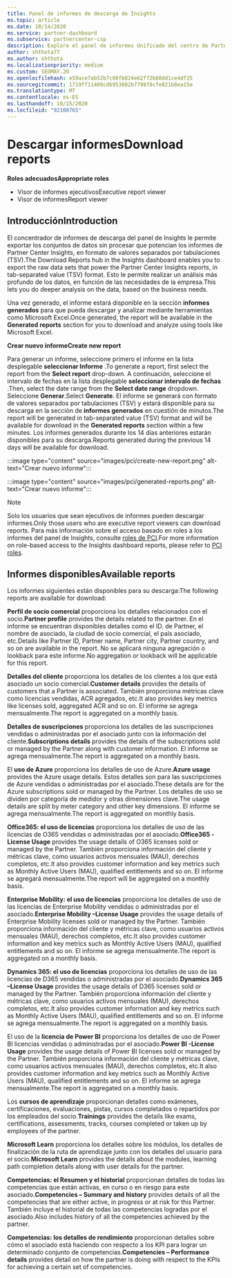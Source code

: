```yaml
---
title: Panel de informes de descarga de Insights
ms.topic: article
ms.date: 10/14/2020
ms.service: partner-dashboard
ms.subservice: partnercenter-csp
description: Explore el panel de informes Unificado del centro de Partners.
author: shthota77
ms.author: shthota
ms.localizationpriority: medium
ms.custom: SEOMAY.20
ms.openlocfilehash: e59ace7ab52b7c08fb824e62f72b60dd1ce4df25
ms.sourcegitcommit: 1719ff11409cd6953602b7798f8cfe821b8ea15e
ms.translationtype: MT
ms.contentlocale: es-ES
ms.lasthandoff: 10/15/2020
ms.locfileid: "92100765"
---
```

# <a name="download-reports"></a><span data-ttu-id="ef6cf-103">Descargar informes</span><span class="sxs-lookup"><span data-stu-id="ef6cf-103">Download reports</span></span>

<span data-ttu-id="ef6cf-104">**Roles adecuados**</span><span class="sxs-lookup"><span data-stu-id="ef6cf-104">**Appropriate roles**</span></span>
- <span data-ttu-id="ef6cf-105">Visor de informes ejecutivos</span><span class="sxs-lookup"><span data-stu-id="ef6cf-105">Executive report viewer</span></span>
- <span data-ttu-id="ef6cf-106">Visor de informes</span><span class="sxs-lookup"><span data-stu-id="ef6cf-106">Report viewer</span></span>

## <a name="introduction"></a><span data-ttu-id="ef6cf-107">Introducción</span><span class="sxs-lookup"><span data-stu-id="ef6cf-107">Introduction</span></span>

<span data-ttu-id="ef6cf-108">El concentrador de informes de descarga del panel de Insights le permite exportar los conjuntos de datos sin procesar que potencian los informes de Partner Center Insights, en formato de valores separados por tabulaciones (TSV).</span><span class="sxs-lookup"><span data-stu-id="ef6cf-108">The Download Reports hub in the Insights dashboard enables you to export the raw data sets that power the Partner Center Insights reports, in tab-separated value (TSV) format.</span></span> <span data-ttu-id="ef6cf-109">Esto le permite realizar un análisis más profundo de los datos, en función de las necesidades de la empresa.</span><span class="sxs-lookup"><span data-stu-id="ef6cf-109">This lets you do deeper analysis on the data, based on the business needs.</span></span>

<span data-ttu-id="ef6cf-110">Una vez generado, el informe estará disponible en la sección **informes generados** para que pueda descargar y analizar mediante herramientas como Microsoft Excel.</span><span class="sxs-lookup"><span data-stu-id="ef6cf-110">Once generated, the report  will be available in the **Generated reports** section for you to download and analyze using tools like Microsoft Excel.</span></span>

<span data-ttu-id="ef6cf-111">**Crear nuevo informe**</span><span class="sxs-lookup"><span data-stu-id="ef6cf-111">**Create new report**</span></span>

<span data-ttu-id="ef6cf-112">Para generar un informe, seleccione primero el informe en la lista desplegable **seleccionar Informe** .</span><span class="sxs-lookup"><span data-stu-id="ef6cf-112">To generate a report, first select the report from the **Select report** drop-down.</span></span> <span data-ttu-id="ef6cf-113">A continuación, seleccione el intervalo de fechas en la lista desplegable **seleccionar intervalo de fechas** .</span><span class="sxs-lookup"><span data-stu-id="ef6cf-113">Then, select the date range from the **Select date range** dropdown.</span></span> <span data-ttu-id="ef6cf-114">Seleccione **Generar**.</span><span class="sxs-lookup"><span data-stu-id="ef6cf-114">Select **Generate**.</span></span> <span data-ttu-id="ef6cf-115">El informe se generará con formato de valores separados por tabulaciones (TSV) y estará disponible para su descarga en la sección de **informes generados** en cuestión de minutos.</span><span class="sxs-lookup"><span data-stu-id="ef6cf-115">The report will be generated in tab-separated value (TSV) format and will be available for download in the **Generated reports** section within a few minutes.</span></span> <span data-ttu-id="ef6cf-116">Los informes generados durante los 14 días anteriores estarán disponibles para su descarga.</span><span class="sxs-lookup"><span data-stu-id="ef6cf-116">Reports generated during the previous 14 days will be available for download.</span></span>

:::image type="content" source="images/pci/create-new-report.png" alt-text="Crear nuevo informe":::

:::image type="content" source="images/pci/generated-reports.png" alt-text="Crear nuevo informe":::

>[!NOTE] 
><span data-ttu-id="ef6cf-119">Solo los usuarios que sean ejecutivos de informes pueden descargar informes.</span><span class="sxs-lookup"><span data-stu-id="ef6cf-119">Only those users who are executive report viewers can download reports.</span></span> <span data-ttu-id="ef6cf-120">Para más información sobre el acceso basado en roles a los informes del panel de Insights, consulte [roles de PCI](pci-roles.md).</span><span class="sxs-lookup"><span data-stu-id="ef6cf-120">For more information on role-based access to the Insights dashboard reports, please refer to [PCI roles](pci-roles.md).</span></span> 

## <a name="available-reports"></a><span data-ttu-id="ef6cf-121">Informes disponibles</span><span class="sxs-lookup"><span data-stu-id="ef6cf-121">Available reports</span></span>

<span data-ttu-id="ef6cf-122">Los informes siguientes están disponibles para su descarga:</span><span class="sxs-lookup"><span data-stu-id="ef6cf-122">The following reports are available for download:</span></span>

<span data-ttu-id="ef6cf-123">**Perfil de socio comercial** proporciona los detalles relacionados con el socio.</span><span class="sxs-lookup"><span data-stu-id="ef6cf-123">**Partner profile** provides the details related to the partner.</span></span> <span data-ttu-id="ef6cf-124">En el informe se encuentran disponibles detalles como el ID. de Partner, el nombre de asociado, la ciudad de socio comercial, el país asociado, etc.</span><span class="sxs-lookup"><span data-stu-id="ef6cf-124">Details like Partner ID, Partner name, Partner city, Partner country, and so on are available in the report.</span></span> <span data-ttu-id="ef6cf-125">No se aplicará ninguna agregación o lookback para este informe.</span><span class="sxs-lookup"><span data-stu-id="ef6cf-125">No aggregation or lookback will be applicable for this report.</span></span>

<span data-ttu-id="ef6cf-126">**Detalles del cliente** proporciona los detalles de los clientes a los que está asociado un socio comercial.</span><span class="sxs-lookup"><span data-stu-id="ef6cf-126">**Customer details** provides the details of customers that a Partner is associated.</span></span> <span data-ttu-id="ef6cf-127">También proporciona métricas clave como licencias vendidas, ACR agregados, etc.</span><span class="sxs-lookup"><span data-stu-id="ef6cf-127">It also provides key metrics like licenses sold, aggregated ACR and so on.</span></span> <span data-ttu-id="ef6cf-128">El informe se agrega mensualmente.</span><span class="sxs-lookup"><span data-stu-id="ef6cf-128">The report is aggregated on a monthly basis.</span></span>

<span data-ttu-id="ef6cf-129">**Detalles de suscripciones** proporciona los detalles de las suscripciones vendidas o administradas por el asociado junto con la información del cliente.</span><span class="sxs-lookup"><span data-stu-id="ef6cf-129">**Subscriptions details** provides the details of the subscriptions sold or managed by the Partner along with customer information.</span></span> <span data-ttu-id="ef6cf-130">El informe se agrega mensualmente.</span><span class="sxs-lookup"><span data-stu-id="ef6cf-130">The report is aggregated on a monthly basis.</span></span>

<span data-ttu-id="ef6cf-131">El **uso de Azure** proporciona los detalles de uso de Azure.</span><span class="sxs-lookup"><span data-stu-id="ef6cf-131">**Azure usage** provides the Azure usage details.</span></span> <span data-ttu-id="ef6cf-132">Estos detalles son para las suscripciones de Azure vendidas o administradas por el asociado.</span><span class="sxs-lookup"><span data-stu-id="ef6cf-132">These details are for the Azure subscriptions sold or managed by the Partner.</span></span> <span data-ttu-id="ef6cf-133">Los detalles de uso se dividen por categoría de medidor y otras dimensiones clave.</span><span class="sxs-lookup"><span data-stu-id="ef6cf-133">The usage details are split by meter category and other key dimensions.</span></span> <span data-ttu-id="ef6cf-134">El informe se agrega mensualmente.</span><span class="sxs-lookup"><span data-stu-id="ef6cf-134">The report is aggregated on monthly basis.</span></span>

<span data-ttu-id="ef6cf-135">**Office365: el uso de licencias** proporciona los detalles de uso de las licencias de O365 vendidas o administradas por el asociado.</span><span class="sxs-lookup"><span data-stu-id="ef6cf-135">**Office365 -License Usage** provides the usage details of O365 licenses sold or managed by the Partner.</span></span> <span data-ttu-id="ef6cf-136">También proporciona información del cliente y métricas clave, como usuarios activos mensuales (MAU), derechos completos, etc.</span><span class="sxs-lookup"><span data-stu-id="ef6cf-136">It also provides customer information and key metrics such as Monthly Active Users (MAU), qualified entitlements and so on.</span></span> <span data-ttu-id="ef6cf-137">El informe se agregará mensualmente.</span><span class="sxs-lookup"><span data-stu-id="ef6cf-137">The report will be aggregated on a monthly basis.</span></span>

<span data-ttu-id="ef6cf-138">**Enterprise Mobility: el uso de licencias**  proporciona los detalles de uso de las licencias de Enterprise Mobility vendidas o administradas por el asociado.</span><span class="sxs-lookup"><span data-stu-id="ef6cf-138">**Enterprise Mobility –License Usage**  provides the usage details of Enterprise Mobility licenses sold or managed by the Partner.</span></span> <span data-ttu-id="ef6cf-139">También proporciona información del cliente y métricas clave, como usuarios activos mensuales (MAU), derechos completos, etc.</span><span class="sxs-lookup"><span data-stu-id="ef6cf-139">It also provides customer information and key metrics such as Monthly Active Users (MAU), qualified entitlements and so on.</span></span> <span data-ttu-id="ef6cf-140">El informe se agrega mensualmente.</span><span class="sxs-lookup"><span data-stu-id="ef6cf-140">The report is aggregated on a monthly basis.</span></span>

<span data-ttu-id="ef6cf-141">**Dynamics 365: el uso de licencias** proporciona los detalles de uso de las licencias de D365 vendidas o administradas por el asociado.</span><span class="sxs-lookup"><span data-stu-id="ef6cf-141">**Dynamics 365 –License Usage** provides the usage details of D365 licenses sold or managed by the Partner.</span></span> <span data-ttu-id="ef6cf-142">También proporciona información del cliente y métricas clave, como usuarios activos mensuales (MAU), derechos completos, etc.</span><span class="sxs-lookup"><span data-stu-id="ef6cf-142">It also provides customer information and key metrics such as Monthly Active Users (MAU), qualified entitlements and so on.</span></span> <span data-ttu-id="ef6cf-143">El informe se agrega mensualmente.</span><span class="sxs-lookup"><span data-stu-id="ef6cf-143">The report is aggregated on a monthly basis.</span></span>

<span data-ttu-id="ef6cf-144">El uso de la **licencia de Power BI** proporciona los detalles de uso de Power BI licencias vendidas o administradas por el asociado.</span><span class="sxs-lookup"><span data-stu-id="ef6cf-144">**Power BI -License Usage** provides the usage details of Power BI licenses sold or managed by the Partner.</span></span> <span data-ttu-id="ef6cf-145">También proporciona información del cliente y métricas clave, como usuarios activos mensuales (MAU), derechos completos, etc.</span><span class="sxs-lookup"><span data-stu-id="ef6cf-145">It also provides customer information and key metrics such as Monthly Active Users (MAU), qualified entitlements and so on.</span></span> <span data-ttu-id="ef6cf-146">El informe se agrega mensualmente.</span><span class="sxs-lookup"><span data-stu-id="ef6cf-146">The report is aggregated on a monthly basis.</span></span>

<span data-ttu-id="ef6cf-147">Los **cursos de aprendizaje** proporcionan detalles como exámenes, certificaciones, evaluaciones, pistas, cursos completados o repartidos por los empleados del socio.</span><span class="sxs-lookup"><span data-stu-id="ef6cf-147">**Trainings** provides the details like exams, certifications, assessments, tracks, courses completed or taken up by employees of the partner.</span></span>

<span data-ttu-id="ef6cf-148">**Microsoft Learn** proporciona los detalles sobre los módulos, los detalles de finalización de la ruta de aprendizaje junto con los detalles del usuario para el socio.</span><span class="sxs-lookup"><span data-stu-id="ef6cf-148">**Microsoft Learn** provides the details about the modules, learning path completion details along with user details for the partner.</span></span>

<span data-ttu-id="ef6cf-149">**Competencias: el Resumen y el historial** proporcionan detalles de todas las competencias que están activas, en curso o en riesgo para este asociado.</span><span class="sxs-lookup"><span data-stu-id="ef6cf-149">**Competencies – Summary and history** provides details of all the competencies that are either active, in progress or at risk for this Partner.</span></span> <span data-ttu-id="ef6cf-150">También incluye el historial de todas las competencias logradas por el asociado.</span><span class="sxs-lookup"><span data-stu-id="ef6cf-150">Also includes history of all the competencies achieved by the partner.</span></span>

<span data-ttu-id="ef6cf-151">**Competencias: los detalles de rendimiento** proporcionan detalles sobre cómo el asociado está haciendo con respecto a los KPI para lograr un determinado conjunto de competencias.</span><span class="sxs-lookup"><span data-stu-id="ef6cf-151">**Competencies – Performance details** provides detail on how the partner is doing with respect to the KPIs for achieving a certain set of competencies.</span></span>

